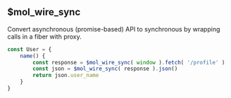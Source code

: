 ## $mol_wire_sync

Convert asynchronous (promise-based) API to synchronous by wrapping calls in a fiber with proxy.

```typescript
const User = {
	name() {
		const response = $mol_wire_sync( window ).fetch( '/profile' )
		const json = $mol_wire_sync( response ).json()
		return json.user_name
	}
}
```
